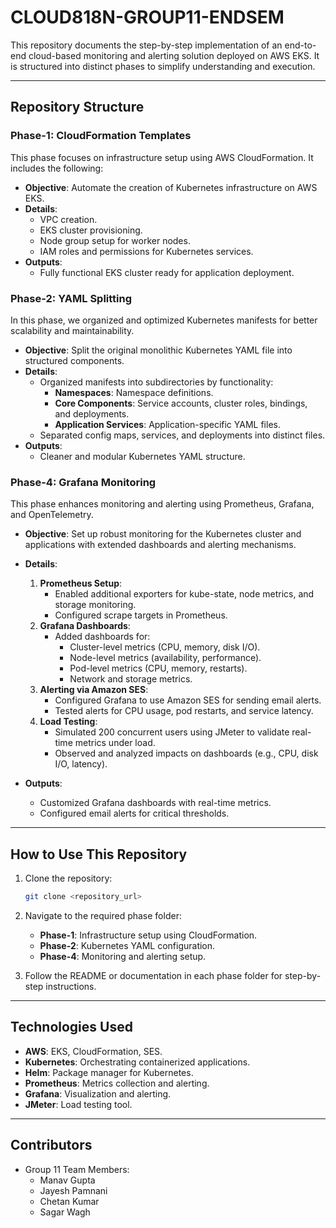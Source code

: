 # CLOUD818N-GROUP11-ENDSEM

This repository documents the step-by-step implementation of an end-to-end cloud-based monitoring and alerting solution deployed on AWS EKS. It is structured into distinct phases to simplify understanding and execution.

---

## **Repository Structure**

### **Phase-1: CloudFormation Templates**
This phase focuses on infrastructure setup using AWS CloudFormation. It includes the following:
- **Objective**: Automate the creation of Kubernetes infrastructure on AWS EKS.
- **Details**:
  - VPC creation.
  - EKS cluster provisioning.
  - Node group setup for worker nodes.
  - IAM roles and permissions for Kubernetes services.
- **Outputs**:
  - Fully functional EKS cluster ready for application deployment.

### **Phase-2: YAML Splitting**
In this phase, we organized and optimized Kubernetes manifests for better scalability and maintainability.
- **Objective**: Split the original monolithic Kubernetes YAML file into structured components.
- **Details**:
  - Organized manifests into subdirectories by functionality:
    - **Namespaces**: Namespace definitions.
    - **Core Components**: Service accounts, cluster roles, bindings, and deployments.
    - **Application Services**: Application-specific YAML files.
  - Separated config maps, services, and deployments into distinct files.
- **Outputs**:
  - Cleaner and modular Kubernetes YAML structure.

### **Phase-4: Grafana Monitoring**
This phase enhances monitoring and alerting using Prometheus, Grafana, and OpenTelemetry.
- **Objective**: Set up robust monitoring for the Kubernetes cluster and applications with extended dashboards and alerting mechanisms.
- **Details**:
  1. **Prometheus Setup**:
     - Enabled additional exporters for kube-state, node metrics, and storage monitoring.
     - Configured scrape targets in Prometheus.
  2. **Grafana Dashboards**:
     - Added dashboards for:
       - Cluster-level metrics (CPU, memory, disk I/O).
       - Node-level metrics (availability, performance).
       - Pod-level metrics (CPU, memory, restarts).
       - Network and storage metrics.
  3. **Alerting via Amazon SES**:
     - Configured Grafana to use Amazon SES for sending email alerts.
     - Tested alerts for CPU usage, pod restarts, and service latency.
  4. **Load Testing**:
     - Simulated 200 concurrent users using JMeter to validate real-time metrics under load.
     - Observed and analyzed impacts on dashboards (e.g., CPU, disk I/O, latency).

- **Outputs**:
  - Customized Grafana dashboards with real-time metrics.
  - Configured email alerts for critical thresholds.

---

## **How to Use This Repository**

1. Clone the repository:
   ```bash
   git clone <repository_url>
   ```

2. Navigate to the required phase folder:
   - **Phase-1**: Infrastructure setup using CloudFormation.
   - **Phase-2**: Kubernetes YAML configuration.
   - **Phase-4**: Monitoring and alerting setup.

3. Follow the README or documentation in each phase folder for step-by-step instructions.

---

## **Technologies Used**
- **AWS**: EKS, CloudFormation, SES.
- **Kubernetes**: Orchestrating containerized applications.
- **Helm**: Package manager for Kubernetes.
- **Prometheus**: Metrics collection and alerting.
- **Grafana**: Visualization and alerting.
- **JMeter**: Load testing tool.

---

## **Contributors**
- Group 11 Team Members:
  - Manav Gupta
  - Jayesh Pamnani
  - Chetan Kumar
  - Sagar Wagh